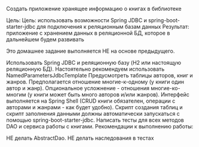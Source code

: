 Создать приложение хранящее информацию о книгах в библиотеке

Цель:
Цель: использовать возможности Spring JDBC и spring-boot-starter-jdbc для подключения к реляционным базам данных
Результат: приложение с хранением данных в реляционной БД, которое в дальнейшем будем развивать

Это домашнее задание выполняется НЕ на основе предыдущего.

Использовать Spring JDBC и реляционную базу (H2 или настоящую реляционную БД). Настоятельно рекомендуем использовать NamedParametersJdbcTemplate
Предусмотреть таблицы авторов, книг и жанров.
Предполагается отношение многие-к-одному (у книги один автор и жанр). Опциональное усложнение - отношения многие-ко-многим (у книги может быть много авторов и/или жанров).
Интерфейс выполняется на Spring Shell (CRUD книги обязателен, операции с авторами и жанрами - как будет удобно).
Скрипт создания таблиц и скрипт заполнения данными должны автоматически запускаться с помощью spring-boot-starter-jdbc.
Написать тесты для всех методов DAO и сервиса работы с книгами.
Рекомендации к выполнению работы:

НЕ делать AbstractDao.
НЕ делать наследования в тестах